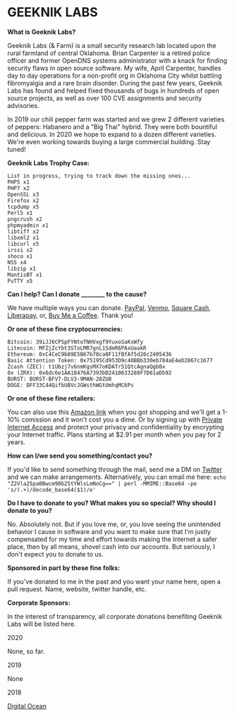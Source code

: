 # GEEKNIK LABS

**What is Geeknik Labs?**

Geeknik Labs (& Farm) is a small security research lab located upon the rural farmland of central Oklahoma. Brian Carpenter is a retired police officer and former OpenDNS systems administrator with a knack for finding security flaws in open source software. My wife, April Carpenter, handles day to day operations for a non-profit org in Oklahoma City whilst battling fibromyalgia and a rare brain disorder. During the past few years, Geeknik Labs has found and helped fixed thousands of bugs in hundreds of open source projects, as well as over 100 CVE assignments and security advisories.

In 2019 our chili pepper farm was started and we grew 2 different varieties of peppers: Habanero and a "Big Thai" hybrid. They were both bountiful and delicious. In 2020 we hope to expand to a dozen different varieties. We're even working towards buying a large commercial building. Stay tuned!

**Geeknik Labs Trophy Case:**
```
List in progress, trying to track down the missing ones...
PHP5 x1
PHP7 x2
OpenSSL x3
Firefox x2
tcpdump x5
Perl5 x1
pngcrush x2
phpmyadmin x1
libtiff x2
libxml2 x1
libcurl x5
irssi x2
shoco x1
NSS x4 
libzip x1
MantisBT x1
PuTTY x5
```

**Can I help? Can I donate ________ to the cause?** 

We have multiple ways you can donate. [PayPal](https://paypal.me/geeknik), [Venmo](https://venmo.com/Geeknik-Labs), [Square Cash](https://cash.me/$geekniksfarm), [Liberapay](https://liberapay.com/geeknik/), or, [Buy Me a Coffee](https://buymeacoff.ee/geeknik). Thank you!


**Or one of these fine cryptocurrencies:**
```
Bitcoin: 39iJJ6CPSpFYNtoTNHVxgf9YuxoSaKxWfy
Litecoin: MFZjZcYbt3SToLMR7gnL1SdmR6PAxUaakR
Ethereum: 0xC4CeC9b89E5B67b78ca0F11fBfAf5d26c2405436
Basic Attention Token: 0x75195Cd953D9c40BBb330eb784aE4eD2867c1677
Zcash (ZEC): t1Ubzj7v6nmKgsMX7oKDATr51QtcAgnaQgb0x 
0x (ZRX): 0x6dc6e1AA18476A7393bD2410633288F7D61aDb92
BURST: BURST-BFV7-DLV3-9MAN-28ZU8
DOGE: DFF33C44QifbUBVcJGWsthWGtUmhqMC6Ps
```

**Or one of these fine retailers:**

You can also use this [Amazon link](https://amzn.to/2Qqpr0Z) when you got shopping and we'll get a 1-10% comission and it won't cost you a dime. Or by signing up with [Private Internet Access](https://www.privateinternetaccess.com/pages/buy-vpn/geeknik) and protect your privacy and confidentiality by encrypting your Internet traffic. Plans starting at $2.91 per month when you pay for 2 years.

**How can I/we send you something/contact you?**

If you'd like to send something through the mail, send me a DM on [Twitter](https://twitter.com/geeknik) and we can make arrangements. Alternatively, you can email me here: `echo "Z2Vla25pa0Bwcm90b25tYWlsLmNoCg==" | perl -MMIME::Base64 -pe 's/(.+)/decode_base64($1)/e'`

**Do I have to donate to you? What makes you so special? Why should I donate to you?**

No. Absolutely not. But if you love me, or, you love seeing the unintended behavior I cause in software and you want to make sure that I'm justly compensated for my time and effort towards making the Internet a safer place, then by all means, shovel cash into our accounts. But seriously, I don't expect you to donate to us.

**Sponsored in part by these fine folks:**

If you've donated to me in the past and you want your name here, open a pull request. Name, website, twitter handle, etc. 

**Corporate Sponsors:**

In the interest of transparency, all corporate donations benefiting Geeknik Labs will be listed here.

2020

None, so far.

2019

None

2018

[Digital Ocean](https://m.do.co/c/12aebf5e2538)


